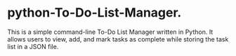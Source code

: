 # python-To-Do-List-Manager.
This is a simple command-line To-Do List Manager written in Python. It allows users to view, add, and mark tasks as complete while storing the task list in a JSON file.
